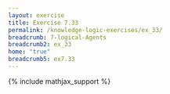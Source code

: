 ```yaml
---
layout: exercise
title: Exercise 7.33
permalink: /knowledge-logic-exercises/ex_33/
breadcrumb: 7-logical-Agents
breadcrumb2: ex_33
home: "true"
breadcrumb5: ex7.33
---
```


{% include mathjax_support %}


